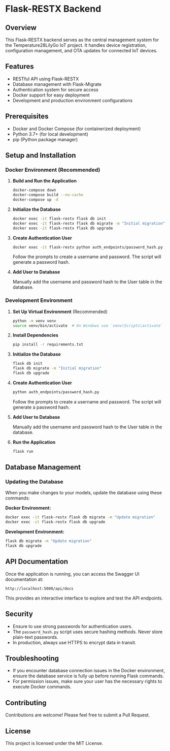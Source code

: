 # Flask-RESTX Backend

## Overview

This Flask-RESTX backend serves as the central management system for the Temperature28LilyGo IoT project. It handles device registration, configuration management, and OTA updates for connected IoT devices.

## Features

- RESTful API using Flask-RESTX
- Database management with Flask-Migrate
- Authentication system for secure access
- Docker support for easy deployment
- Development and production environment configurations

## Prerequisites

- Docker and Docker Compose (for containerized deployment)
- Python 3.7+ (for local development)
- pip (Python package manager)

## Setup and Installation

### Docker Environment (Recommended)

1. **Build and Run the Application**

   ```bash
   docker-compose down
   docker-compose build --no-cache
   docker-compose up -d
   ```

2. **Initialize the Database**

   ```bash
   docker exec -it flask-restx flask db init
   docker exec -it flask-restx flask db migrate -m "Initial migration"
   docker exec -it flask-restx flask db upgrade
   ```

3. **Create Authentication User**

   ```bash
   docker exec -it flask-restx python auth_endpoints/password_hash.py
   ```

   Follow the prompts to create a username and password. The script will generate a password hash.

4. **Add User to Database**

   Manually add the username and password hash to the User table in the database.

### Development Environment

1. **Set Up Virtual Environment** (Recommended)

   ```bash
   python -m venv venv
   source venv/bin/activate  # On Windows use `venv\Scripts\activate`
   ```

2. **Install Dependencies**

   ```bash
   pip install -r requirements.txt
   ```

3. **Initialize the Database**

   ```bash
   flask db init
   flask db migrate -m "Initial migration"
   flask db upgrade
   ```

4. **Create Authentication User**

   ```bash
   python auth_endpoints/password_hash.py
   ```

   Follow the prompts to create a username and password. The script will generate a password hash.

5. **Add User to Database**

   Manually add the username and password hash to the User table in the database.

6. **Run the Application**

   ```bash
   flask run
   ```

## Database Management

### Updating the Database

When you make changes to your models, update the database using these commands:

**Docker Environment:**
```bash
docker exec -it flask-restx flask db migrate -m "Update migration"
docker exec -it flask-restx flask db upgrade
```

**Development Environment:**
```bash
flask db migrate -m "Update migration"
flask db upgrade
```

## API Documentation

Once the application is running, you can access the Swagger UI documentation at:

`http://localhost:5000/api/docs`

This provides an interactive interface to explore and test the API endpoints.

## Security

- Ensure to use strong passwords for authentication users.
- The `password_hash.py` script uses secure hashing methods. Never store plain-text passwords.
- In production, always use HTTPS to encrypt data in transit.

## Troubleshooting

- If you encounter database connection issues in the Docker environment, ensure the database service is fully up before running Flask commands.
- For permission issues, make sure your user has the necessary rights to execute Docker commands.

## Contributing

Contributions are welcome! Please feel free to submit a Pull Request.

## License

This project is licensed under the MIT License.
